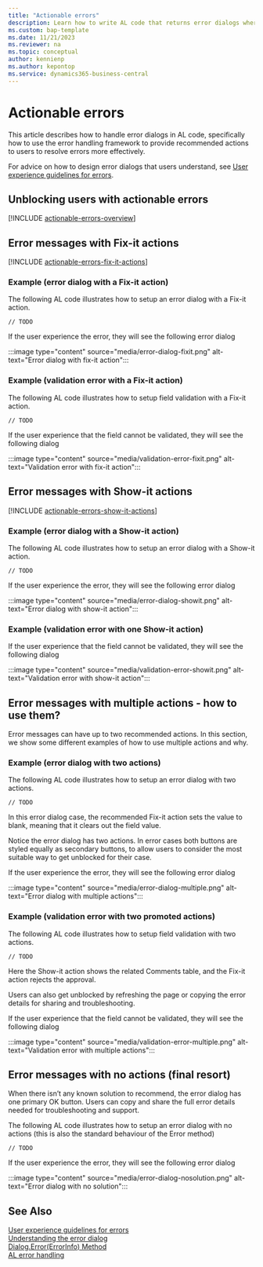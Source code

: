 ```yaml
---
title: "Actionable errors"
description: Learn how to write AL code that returns error dialogs where users might unblock themselves.
ms.custom: bap-template
ms.date: 11/21/2023
ms.reviewer: na
ms.topic: conceptual
author: kennienp
ms.author: kepontop
ms.service: dynamics365-business-central
---
```


# Actionable errors

This article describes how to handle error dialogs in AL code, specifically how to use the error handling framework to provide recommended actions to users to resolve errors more effectively. 

For advice on how to design error dialogs that users understand, see [User experience guidelines for errors](devenv-error-handling-guidelines.md). 


## Unblocking users with actionable errors
[!INCLUDE [actionable-errors-overview](includes/include-actionable-errors-overview.md)]

## <a name="fix-it-actions"></a> Error messages with Fix-it actions 

[!INCLUDE [actionable-errors-fix-it-actions](includes/include-actionable-errors-fix-it-actions.md)]

### Example (error dialog with a Fix-it action)
The following AL code illustrates how to setup an error dialog with a Fix-it action.

```AL
// TODO
```

If the user experience the error, they will see the following error dialog

:::image type="content" source="media/error-dialog-fixit.png" alt-text="Error dialog with fix-it action":::


### Example (validation error with a Fix-it action)

The following AL code illustrates how to setup field validation with a Fix-it action.

```AL
// TODO
```

If the user experience that the field cannot be validated, they will see the following dialog

:::image type="content" source="media/validation-error-fixit.png" alt-text="Validation error with fix-it action":::

## <a name="show-it-actions"></a> Error messages with Show-it actions

[!INCLUDE [actionable-errors-show-it-actions](includes/include-actionable-errors-show-it-actions.md)]


### Example (error dialog with a Show-it action)
The following AL code illustrates how to setup an error dialog with a Show-it action.

```AL
// TODO
```

If the user experience the error, they will see the following error dialog

:::image type="content" source="media/error-dialog-showit.png" alt-text="Error dialog with show-it action":::

### Example (validation error with one Show-it action)

If the user experience that the field cannot be validated, they will see the following dialog

:::image type="content" source="media/validation-error-showit.png" alt-text="Validation error with show-it action":::

## Error messages with multiple actions - how to use them?

Error messages can have up to two recommended actions. In this section, we show some different examples of how to use multiple actions and why.

### Example (error dialog with two actions)

The following AL code illustrates how to setup an error dialog with two actions.

```AL
// TODO
```

In this error dialog case, the recommended Fix-it action sets the value to blank, meaning that it clears out the field value. 

Notice the error dialog has two actions. In error cases both buttons are styled equally as secondary buttons, to allow users to consider the most suitable way to get unblocked for their case. 

If the user experience the error, they will see the following error dialog

:::image type="content" source="media/error-dialog-multiple.png" alt-text="Error dialog with multiple actions":::

### Example (validation error with two promoted actions)

The following AL code illustrates how to setup field validation with two actions.

```AL
// TODO
```

Here the Show-it action shows the related Comments table, and the Fix-it action rejects the approval.

Users can also get unblocked by refreshing the page or copying the error details for sharing and troubleshooting.

If the user experience that the field cannot be validated, they will see the following dialog

:::image type="content" source="media/validation-error-multiple.png" alt-text="Validation error with multiple  actions":::

## Error messages with no actions (final resort)
When there isn’t any known solution to recommend, the error dialog has one primary OK button. Users can copy and share the full error details needed for troubleshooting and support.

The following AL code illustrates how to setup an error dialog with no actions (this is also the standard behaviour of the Error method)

```AL
// TODO
```

If the user experience the error, they will see the following error dialog

:::image type="content" source="media/error-dialog-nosolution.png" alt-text="Error dialog with no solution":::


## See Also  
[User experience guidelines for errors](devenv-error-handling-guidelines.md)  
[Understanding the error dialog](devenv-error-dialog.md)  
[Dialog.Error(ErrorInfo) Method](methods-auto/dialog/dialog-error-errorinfo-method.md)  
[AL error handling](devenv-al-error-handling.md)  